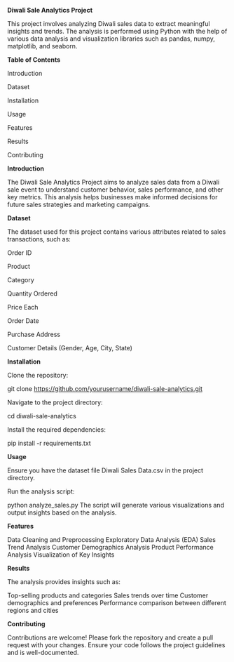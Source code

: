 **Diwali Sale Analytics Project**

This project involves analyzing Diwali sales data to extract meaningful insights and trends. The analysis is performed using Python with the help of various data analysis and visualization libraries such as pandas, numpy, matplotlib, and seaborn.

**Table of Contents**

Introduction

Dataset

Installation

Usage

Features

Results

Contributing

**Introduction**

The Diwali Sale Analytics Project aims to analyze sales data from a Diwali sale event to understand customer behavior, sales performance, and other key metrics. This analysis helps businesses make informed decisions for future sales strategies and marketing campaigns.

**Dataset**

The dataset used for this project contains various attributes related to sales transactions, such as:

Order ID

Product

Category

Quantity Ordered

Price Each

Order Date

Purchase Address

Customer Details (Gender, Age, City, State)

**Installation**

Clone the repository:

git clone https://github.com/yourusername/diwali-sale-analytics.git

Navigate to the project directory:

cd diwali-sale-analytics

Install the required dependencies:

pip install -r requirements.txt

**Usage**

Ensure you have the dataset file Diwali Sales Data.csv in the project directory.

Run the analysis script:


python analyze_sales.py
The script will generate various visualizations and output insights based on the analysis.

**Features**

Data Cleaning and Preprocessing
Exploratory Data Analysis (EDA)
Sales Trend Analysis
Customer Demographics Analysis
Product Performance Analysis
Visualization of Key Insights

**Results**

The analysis provides insights such as:

Top-selling products and categories
Sales trends over time
Customer demographics and preferences
Performance comparison between different regions and cities

**Contributing**

Contributions are welcome! Please fork the repository and create a pull request with your changes. Ensure your code follows the project guidelines and is well-documented.

